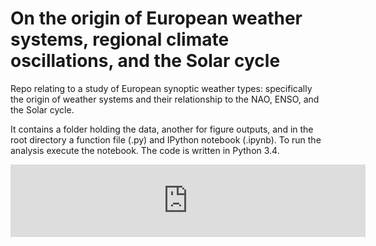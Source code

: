 # On the origin of European weather systems, regional climate oscillations, and the Solar cycle
Repo relating to a study of European synoptic weather types: specifically the origin of weather systems and their relationship to the NAO, ENSO, and the Solar cycle.

It contains a folder holding the data, another for figure outputs, and in the root directory a function file (.py) and IPython notebook (.ipynb). To run the analysis execute the notebook. The code is written in Python 3.4.

<iframe src="http://wl.figshare.com/articles/1471639/embed?show_title=1" width="568" height="116" frameborder="0"></iframe>
